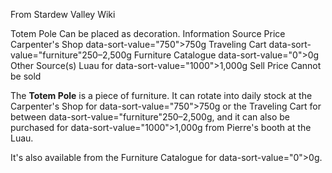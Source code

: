 From Stardew Valley Wiki

Totem Pole Can be placed as decoration. Information Source Price Carpenter's Shop data-sort-value="750"&gt;750g Traveling Cart data-sort-value="furniture"250–2,500g Furniture Catalogue data-sort-value="0"&gt;0g Other Source(s) Luau for data-sort-value="1000"&gt;1,000g Sell Price Cannot be sold

The **Totem Pole** is a piece of furniture. It can rotate into daily stock at the Carpenter's Shop for data-sort-value="750"&gt;750g or the Traveling Cart for between data-sort-value="furniture"250–2,500g, and it can also be purchased for data-sort-value="1000"&gt;1,000g from Pierre's booth at the Luau.

It's also available from the Furniture Catalogue for data-sort-value="0"&gt;0g.